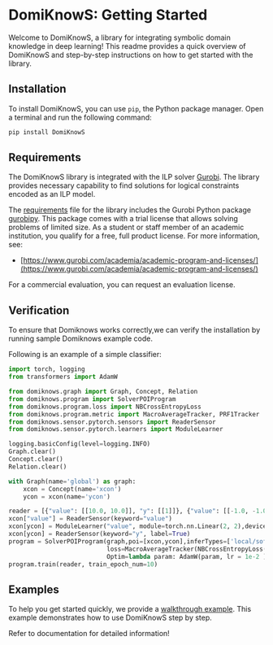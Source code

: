 # DomiKnowS: Getting Started

Welcome to DomiKnowS, a library for integrating symbolic domain knowledge in deep learning! This readme provides a quick overview of DomiKnowS and step-by-step instructions on how to get started with the library.

## Installation

To install DomiKnowS, you can use `pip`, the Python package manager. Open a terminal and run the following command:

```bash
pip install DomiKnowS
```

## Requirements

The DomiKnowS library is integrated with the ILP solver [Gurobi](https://www.gurobi.com/). The library provides necessary capability to find solutions for logical constraints encoded as an ILP model.

The [requirements](https://github.com/HLR/DomiKnowS/blob/main/requirements.txt) file for the library includes the Gurobi Python package [gurobipy](https://pypi.org/project/gurobipy/).
This package comes with a trial license that allows solving problems of limited size. 
As a student or staff member of an academic institution, you qualify for a free, full product license. For more information, see:

- [https://www.gurobi.com/academia/academic-program-and-licenses/](https://www.gurobi.com/academia/academic-program-and-licenses/)

For a commercial evaluation, you can request an evaluation license.

## Verification

To ensure that Domiknows works correctly,we can verify the installation by running sample Domiknows example code.

Following is an example of a simple classifier:

```python
import torch, logging
from transformers import AdamW

from domiknows.graph import Graph, Concept, Relation
from domiknows.program import SolverPOIProgram
from domiknows.program.loss import NBCrossEntropyLoss
from domiknows.program.metric import MacroAverageTracker, PRF1Tracker
from domiknows.sensor.pytorch.sensors import ReaderSensor
from domiknows.sensor.pytorch.learners import ModuleLearner

logging.basicConfig(level=logging.INFO)
Graph.clear()
Concept.clear()
Relation.clear()

with Graph(name='global') as graph:
    xcon = Concept(name='xcon')
    ycon = xcon(name='ycon')

reader = [{"value": [[10.0, 10.0]], "y": [[1]]}, {"value": [[-1.0, -1.0]], "y": [[0]]}, {"value": [[-20.0, -20.0]], "y": [[0]]}]
xcon["value"] = ReaderSensor(keyword="value")
xcon[ycon] = ModuleLearner("value", module=torch.nn.Linear(2, 2),device=torch.device("cpu"))
xcon[ycon] = ReaderSensor(keyword="y", label=True)
program = SolverPOIProgram(graph,poi=[xcon,ycon],inferTypes=['local/softmax'], 
                           loss=MacroAverageTracker(NBCrossEntropyLoss()),
                           Optim=lambda param: AdamW(param, lr = 1e-2 ))
program.train(reader, train_epoch_num=10)
```

## Examples

To help you get started quickly, we provide a [walkthrough example](ExampleTask.md). This example demonstrates how to use DomiKnowS step by step.

Refer to documentation for detailed information!
